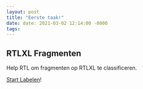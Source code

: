 ```yaml
---
layout: post
title: "Eerste taak!"
date: date: 2021-03-02 12:14:00 -0000
tags:
---
```


## RTLXL Fragmenten

Help RTL om fragmenten op RTLXL te classificeren.

[Start Labelen](https://app.labelbox.com/go-label/cklo34bn1v5ae0757zfvgqkrd)!